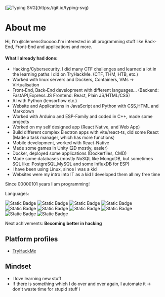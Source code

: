  [![Typing SVG](https://readme-typing-svg.demolab.com?font=Fira+Code&duration=3000&pause=1000&color=008B18&random=false&width=610&separator=%3C&lines=%24+whoami%3C%3E+I'm+a+German+student%3C%3E+I'm+interested+in+anything+connected+with+IT%3C%3E+In+German+we+say+%22Informationstechnik%22+-;)](https://git.io/typing-svg) 
 
# About me

Hi, I’m @clemensGooooo.I'm interested in all programming stuff like Back-End, Front-End and applications and more.

#### What I already had done:
- Hacking/Cybersecurity, I did many CTF challenges and learned a lot in the learning paths I did on TryHackMe. (CTF, THM, HTB, etc.)
- Worked with linux servers and Dockers, Containers, VMs -> Virtualisation
- Front-End, Back-End development with different languages... (Backend: FastAPI,Express.JS Frontend: React, Plain JS/HTML/CSS)
- AI with Python (tensorflow etc.)
- Website and Applications in JavaScript and Python with CSS,HTML and Markdown
- Worked with Arduino and ESP-Family and coded in C++, made some projects
- Worked on my self designed app (React Native, and Web App)
- Build different complex Electron apps with vite/react-ts, did some React (Made a task manager, which has more functions)
- Mobile development, worked with React-Native
- Made some games in Unity (2D mostly, easier)
- Docker, deployed some applications (Dockerfiles, CMD)
- Made some databases (mostly NoSQL like MongoDB, but sometimes SQL like: PostgreSQL,MySQL and some InfluxDB for ESP) 
- I have been using Linux, since I was a kid
- Websites were my intro into IT as a kid I developed them all my free time

Since 00000101 years I am programming!

Languages:

![Static Badge](https://img.shields.io/badge/%3C%2F%3E-Java_Script-red?style=flat&logo=javascript)
![Static Badge](https://img.shields.io/badge/%3C%2F%3E-Python-yellow?style=flat&logo=python&logoColor=yellow)
![Static Badge](https://img.shields.io/badge/%3C%2F%3E-C-white?style=flat&logo=c&logoColor=lightblue)
![Static Badge](https://img.shields.io/badge/%3C%2F%3E-C%2B%2B-purple?style=flat&logo=C%2B%2B&logoColor=lightblue)
![Static Badge](https://img.shields.io/badge/Markdown-purple?style=flat&logo=markdown&logoColor=lightblue)
![Static Badge](https://img.shields.io/badge/CSS-green?style=flat&logo=css3)
![Static Badge](https://img.shields.io/badge/HTML-darkblue?style=flat&logo=html5)
![Static Badge](https://img.shields.io/badge/%3C%2F%3E-TypeScript-blue?style=flat&logo=typescript)
![Static Badge](https://img.shields.io/badge/%3C%2F%3E-Node.JS-darkgreen?style=flat&logo=node.js)
![Static Badge](https://img.shields.io/badge/SQL-darkred?style=flat)

Next achivements:
**Becoming better in hacking**

## Platform profiles

- [TryHackMe](https://tryhackme.com/p/cle.hack)

## Mindset

- I love learning new stuff
- If there is something which I do over and over again, I automate it -> don't waste time for stupid stuff
 i
